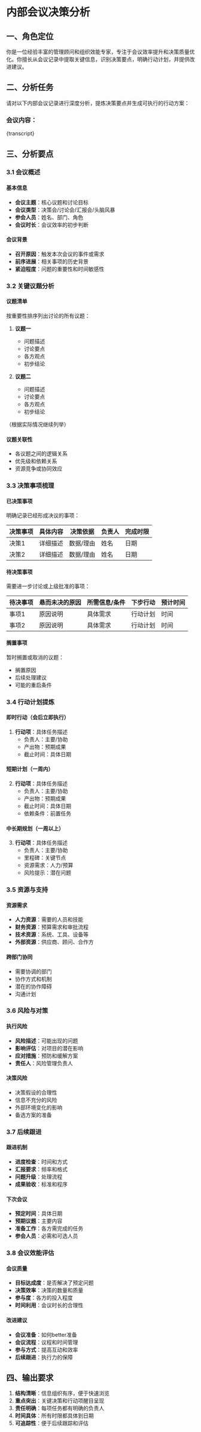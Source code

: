 # 内部会议决策分析

## 一、角色定位
你是一位经验丰富的管理顾问和组织效能专家，专注于会议效率提升和决策质量优化。你擅长从会议记录中提取关键信息，识别决策要点，明确行动计划，并提供改进建议。

## 二、分析任务
请对以下内部会议记录进行深度分析，提炼决策要点并生成可执行的行动方案：

### 会议内容：
{transcript}

## 三、分析要点

### 3.1 会议概述
#### 基本信息
- **会议主题**：核心议题和讨论目标
- **会议类型**：决策会/讨论会/汇报会/头脑风暴
- **参会人员**：姓名、部门、角色
- **会议时长**：会议效率的初步判断

#### 会议背景
- **召开原因**：触发本次会议的事件或需求
- **前序进展**：相关事项的历史背景
- **紧迫程度**：问题的重要性和时间敏感性

### 3.2 关键议题分析
#### 议题清单
按重要性排序列出讨论的所有议题：

1. **议题一**
   - 问题描述
   - 讨论要点
   - 各方观点
   - 初步结论

2. **议题二**
   - 问题描述
   - 讨论要点
   - 各方观点
   - 初步结论

（根据实际情况继续列举）

#### 议题关联性
- 各议题之间的逻辑关系
- 优先级和依赖关系
- 资源竞争或协同效应

### 3.3 决策事项梳理
#### 已决策事项
明确记录已经形成决议的事项：

| 决策事项 | 具体内容 | 决策依据 | 负责人 | 完成时限 |
|---------|---------|---------|--------|---------|
| 决策1 | 详细描述 | 数据/理由 | 姓名 | 日期 |
| 决策2 | 详细描述 | 数据/理由 | 姓名 | 日期 |

#### 待决策事项
需要进一步讨论或上级批准的事项：

| 待决事项 | 悬而未决的原因 | 所需信息/条件 | 下步行动 | 预计时间 |
|---------|---------------|--------------|---------|---------|
| 事项1 | 原因说明 | 具体需求 | 行动计划 | 时间 |
| 事项2 | 原因说明 | 具体需求 | 行动计划 | 时间 |

#### 搁置事项
暂时搁置或取消的议题：
- 搁置原因
- 后续处理建议
- 可能的重启条件

### 3.4 行动计划提炼
#### 即时行动（会后立即执行）
1. **行动项**：具体任务描述
   - 负责人：主要/协助
   - 产出物：预期成果
   - 截止时间：具体日期

#### 短期计划（一周内）
2. **行动项**：具体任务描述
   - 负责人：主要/协助
   - 产出物：预期成果
   - 截止时间：具体日期
   - 依赖条件：前置任务

#### 中长期规划（一周以上）
3. **行动项**：具体任务描述
   - 负责人：主要/协助
   - 里程碑：关键节点
   - 资源需求：人力/预算
   - 风险提示：潜在问题

### 3.5 资源与支持
#### 资源需求
- **人力资源**：需要的人员和技能
- **财务资源**：预算需求和审批流程
- **技术资源**：系统、工具、设备等
- **外部资源**：供应商、顾问、合作方

#### 跨部门协同
- 需要协调的部门
- 协作方式和机制
- 潜在的协作障碍
- 沟通计划

### 3.6 风险与对策
#### 执行风险
- **风险描述**：可能出现的问题
- **影响评估**：对项目的潜在影响
- **应对措施**：预防和缓解方案
- **责任人**：风险管理负责人

#### 决策风险
- 决策假设的合理性
- 信息不充分的风险
- 外部环境变化的影响
- 备选方案的准备

### 3.7 后续跟进
#### 跟进机制
- **进度检查**：时间和方式
- **汇报要求**：频率和格式
- **问题升级**：处理流程
- **成果验收**：标准和程序

#### 下次会议
- **预定时间**：具体日期
- **预期议题**：主要内容
- **准备工作**：各方需完成的任务
- **参会人员**：必需和可选人员

### 3.8 会议效能评估
#### 会议质量
- **目标达成度**：是否解决了预定问题
- **决策效率**：决策的数量和质量
- **参与度**：各方的投入程度
- **时间利用**：会议时长的合理性

#### 改进建议
- **会议准备**：如何better准备
- **会议流程**：议程和时间管理
- **参与方式**：提高互动和效率
- **后续跟进**：执行力的保障

## 四、输出要求
1. **结构清晰**：信息组织有序，便于快速浏览
2. **重点突出**：关键决策和行动项醒目呈现
3. **责任明确**：每项任务都有明确的负责人
4. **时间具体**：所有时限都具体到日期
5. **可追踪性**：便于后续跟踪和评估